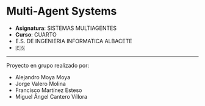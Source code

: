 # Multi-Agent Systems

* **Asignatura**: SISTEMAS MULTIAGENTES
* **Curso**: CUARTO
* E.S. DE INGENIERIA INFORMATICA ALBACETE
* :es:
-----
Proyecto en grupo realizado por:
* Alejandro Moya Moya
* Jorge Valero Molina
* Francisco Martínez Esteso
* Miguel Ángel Cantero Víllora
